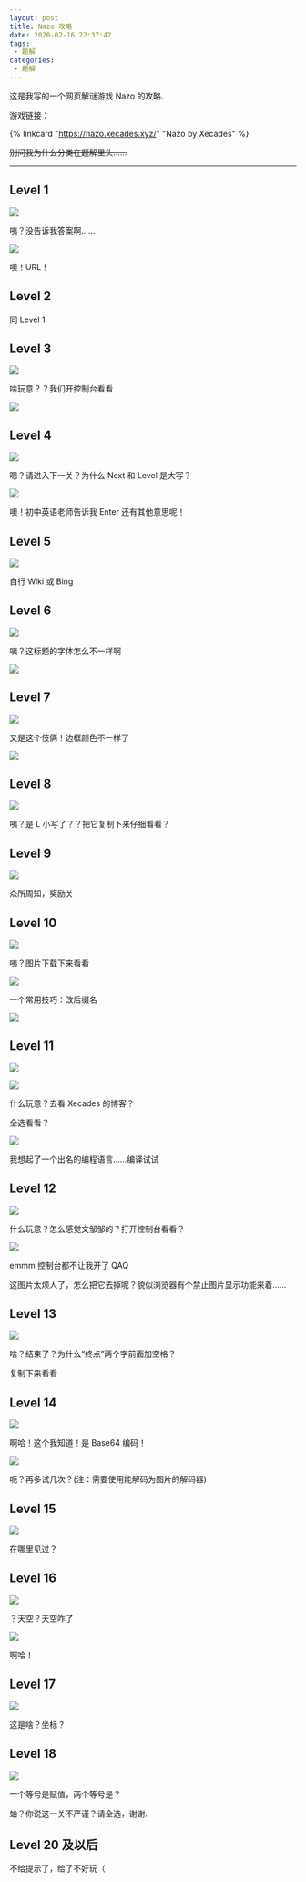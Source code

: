 ```yaml
---
layout: post
title: Nazo 攻略
date: 2020-02-16 22:37:42
tags:
 - 题解
categories:
 - 题解
---
```


这是我写的一个网页解谜游戏 Nazo 的攻略.

游戏链接：

{% linkcard "https://nazo.xecades.xyz/" "Nazo by Xecades" %}

~~别问我为什么分类在题解里头……~~

<!-- more -->

---
## Level 1

![](/assets/NazoXecades-pic2.png)

咦？没告诉我答案啊……

![](/assets/NazoXecades-pic3.png)

噢！URL！

## Level 2

同 Level 1

## Level 3

![](/assets/NazoXecades-pic4.png)

啥玩意？？我们开控制台看看

![](/assets/NazoXecades-pic5.png)

## Level 4

![](/assets/NazoXecades-pic6.png)

嗯？请进入下一关？为什么 Next 和 Level 是大写？

![](/assets/NazoXecades-pic7.png)

噢！初中英语老师告诉我 Enter 还有其他意思呢！

## Level 5

![](/assets/NazoXecades-pic8.png)

自行 Wiki 或 Bing

## Level 6

![](/assets/NazoXecades-pic9.png)

咦？这标题的字体怎么不一样啊

![](/assets/NazoXecades-pic10.png)

## Level 7

![](/assets/NazoXecades-pic11.png)

又是这个伎俩！边框颜色不一样了

![](/assets/NazoXecades-pic12.png)

## Level 8

![](/assets/NazoXecades-pic13.png)

咦？是 L 小写了？？把它复制下来仔细看看？

## Level 9

![](/assets/NazoXecades-pic14.png)

众所周知，奖励关

## Level 10

![](/assets/NazoXecades-pic15.png)

咦？图片下载下来看看

![](/assets/NazoXecades-pic16.png)

一个常用技巧：改后缀名

![](/assets/NazoXecades-pic17.png)

## Level 11

![](/assets/NazoXecades-pic18.png)

![](/assets/NazoXecades-pic19.png)

什么玩意？去看 Xecades 的博客？

全选看看？

![](/assets/NazoXecades-pic20.png)

我想起了一个出名的编程语言……编译试试

## Level 12

![](/assets/NazoXecades-pic21.png)

什么玩意？怎么感觉文邹邹的？打开控制台看看？

![](/assets/NazoXecades-pic22.png)

emmm 控制台都不让我开了 QAQ

这图片太烦人了，怎么把它去掉呢？貌似浏览器有个禁止图片显示功能来着……

## Level 13

![](/assets/NazoXecades-pic23.png)

啥？结束了？为什么“终点”两个字前面加空格？

复制下来看看

## Level 14

![](/assets/NazoXecades-pic24.png)

啊哈！这个我知道！是 Base64 编码！

![](/assets/NazoXecades-pic25.png)

呃？再多试几次？(注：需要使用能解码为图片的解码器)

## Level 15

![](/assets/NazoXecades-pic26.png)

在哪里见过？

## Level 16

![](/assets/NazoXecades-pic27.png)

？天空？天空咋了

![](/assets/NazoXecades-pic28.png)

啊哈！

## Level 17

![](/assets/NazoXecades-pic29.png)

这是啥？坐标？

## Level 18

![](/assets/NazoXecades-pic30.png)

一个等号是赋值，两个等号是？

蛤？你说这一关不严谨？请全选，谢谢. 

## Level 20 及以后

不给提示了，给了不好玩（